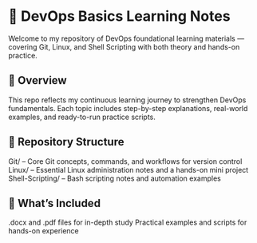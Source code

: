 # 🧠 DevOps Basics Learning Notes
Welcome to my repository of DevOps foundational learning materials — covering Git, Linux, and Shell Scripting with both theory and hands-on practice.

## 📘 Overview
This repo reflects my continuous learning journey to strengthen DevOps fundamentals.
Each topic includes step-by-step explanations, real-world examples, and ready-to-run practice scripts.

## 📂 Repository Structure
Git/ – Core Git concepts, commands, and workflows for version control
Linux/ – Essential Linux administration notes and a hands-on mini project
Shell-Scripting/ – Bash scripting notes and automation examples

## 🧰 What’s Included
.docx and .pdf files for in-depth study
Practical examples and scripts for hands-on experience
